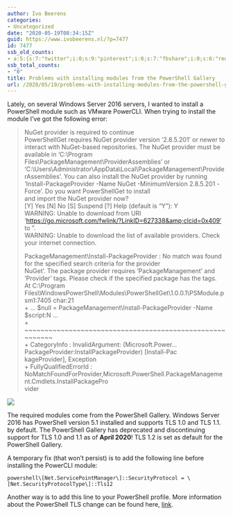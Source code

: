 ```yaml
---
author: Ivo Beerens
categories:
- Uncategorized
date: "2020-05-19T08:34:15Z"
guid: https://www.ivobeerens.nl/?p=7477
id: 7477
ssb_old_counts:
- a:5:{s:7:"twitter";i:0;s:9:"pinterest";i:0;s:7:"fbshare";i:0;s:6:"reddit";i:0;s:6:"tumblr";i:0;}
ssb_total_counts:
- "0"
title: Problems with installing modules from the PowerShell Gallery
url: /2020/05/19/problems-with-installing-modules-from-the-powershell-gallery/
---
```


Lately, on several Windows Server 2016 servers, I wanted to install a PowerShell module such as VMware PowerCLI. When trying to install the module I’ve got the following error:

> NuGet provider is required to continue  
> PowerShellGet requires NuGet provider version ‘2.8.5.201’ or newer to interact with NuGet-based repositories. The NuGet provider must be available in ‘C:\\Program Files\\PackageManagement\\ProviderAssemblies’ or  
> ‘C:\\Users\\Administrator\\AppData\\Local\\PackageManagement\\ProviderAssemblies’. You can also install the NuGet provider by running ‘Install-PackageProvider -Name NuGet -MinimumVersion 2.8.5.201 -Force’. Do you want PowerShellGet to install  
> and import the NuGet provider now?  
> \[Y\] Yes \[N\] No \[S\] Suspend \[?\] Help (default is “Y”): Y  
> WARNING: Unable to download from URI ‘https://go.microsoft.com/fwlink/?LinkID=627338&amp;clcid=0x409′ to ”.  
> WARNING: Unable to download the list of available providers. Check your internet connection.
> 
> PackageManagement\\Install-PackageProvider : No match was found for the specified search criteria for the provider  
> NuGet’. The package provider requires ‘PackageManagement’ and ‘Provider’ tags. Please check if the specified package has the tags.  
> At C:\\Program Files\\WindowsPowerShell\\Modules\\PowerShellGet\\1.0.0.1\\PSModule.psm1:7405 char:21  
> \+ … $null = PackageManagement\\Install-PackageProvider -Name $script:N …  
> \+ ~~~~~~~~~~~~~~~~~~~~~~~~~~~~~~~~~~~~~~~~~~~~~~~~~~~~~~~~~  
> \+ CategoryInfo : InvalidArgument: (Microsoft.Power…PackageProvider:InstallPackageProvider) \[Install-Pac  
> kageProvider\], Exception  
> \+ FullyQualifiedErrorId : NoMatchFoundForProvider,Microsoft.PowerShell.PackageManagement.Cmdlets.InstallPackagePro  
> vider

[![](http://localhost/wp-content/uploads/2020/05/1-300x143.png)](http://localhost/wp-content/uploads/2020/05/1.png)

The required modules come from the PowerShell Gallery. Windows Server 2016 has PowerShell version 5.1 installed and supports TLS 1.0 and TLS 1.1. by default. The PowerShell Gallery has deprecated and discontinuing support for TLS 1.0 and 1.1 as of **April 2020**! TLS 1.2 is set as default for the PowerShell Gallery.

A temporary fix (that won’t persist) is to add the following line before installing the PowerCLI module:

```powershell\[Net.ServicePointManager\]::SecurityProtocol = \[Net.SecurityProtocolType\]::Tls12```

Another way is to add this line to your PowerShell profile. More information about the PowerShell TLS change can be found here, [link](https://devblogs.microsoft.com/powershell/powershell-gallery-tls-support/).
